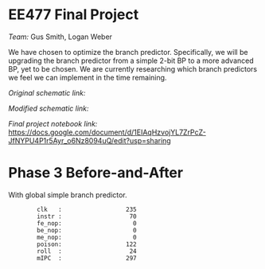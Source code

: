# EE477 Final Project

*Team:* Gus Smith, Logan Weber

We have chosen to optimize the branch predictor.
Specifically, we will be upgrading the branch predictor from a simple 2-bit BP to a more advanced BP, yet to be chosen.
We are currently researching which branch predictors we feel we can implement in the time remaining.

*Original schematic link:* 

*Modified schematic link:* 

*Final project notebook link:* https://docs.google.com/document/d/1EIAqHzvojYL7ZrPcZ-JfNYPU4P1r5Ayr_o6Nz8094uQ/edit?usp=sharing


# Phase 3 Before-and-After

With global simple branch predictor.
```
        clk   :                  235
        instr :                   70
        fe_nop:                    0
        be_nop:                    0
        me_nop:                    0
        poison:                  122
        roll  :                   24
        mIPC  :                  297

```
